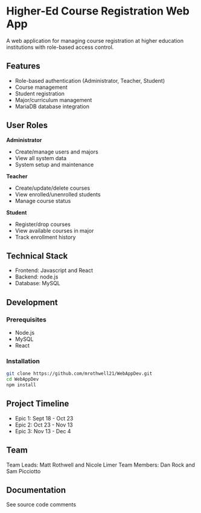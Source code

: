 # Higher-Ed Course Registration Web App

A web application for managing course registration at higher education institutions with role-based access control.

## Features

- Role-based authentication (Administrator, Teacher, Student)
- Course management
- Student registration
- Major/curriculum management
- MariaDB database integration

## User Roles

**Administrator**
- Create/manage users and majors
- View all system data
- System setup and maintenance

**Teacher**
- Create/update/delete courses
- View enrolled/unenrolled students
- Manage course status

**Student**
- Register/drop courses
- View available courses in major
- Track enrollment history

## Technical Stack

- Frontend: Javascript and React
- Backend: node.js
- Database: MySQL

## Development

### Prerequisites
- Node.js
- MySQL
- React

### Installation
```bash
git clone https://github.com/mrothwell21/WebAppDev.git
cd WebAppDev
npm install
```

## Project Timeline

- Epic 1: Sept 18 - Oct 23
- Epic 2: Oct 23 - Nov 13
- Epic 3: Nov 13 - Dec 4

## Team

Team Leads: Matt Rothwell and Nicole Limer
Team Members: Dan Rock and Sam Picciotto

## Documentation

See source code comments
